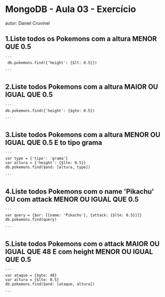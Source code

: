 # MongoDB - Aula 03 - Exercício
autor: Daniel Cruvinel

## 1.Liste todos os Pokemons com a altura MENOR QUE 0.5

    ```
     db.pokemons.find({'height': {$lt: 0.5}})

    ```

## 2.Liste todos Pokemons com a altura MAIOR OU IGUAL QUE 0.5

    ```
    db.pokemons.find({'height': {$gte: 0.5})

    ```

## 3.Liste todos Pokemons com a altura MENOR OU IGUAL QUE 0.5 E to tipo grama

    ```
    var type = {'tipo': 'grama'}
	var altura = {'height': {$lte: 0.5}}
	db.pokemons.find($and: [altura, type])

    ```

## 4.Liste todos Pokemons com o name 'Pikachu' OU com attack MENOR OU IGUAL QUE 0.5

    ```
    var query = {$or: [{name: 'Pikachu'}, {attack: {$lte: 0.5}}]}
	db.pokemons.find(query)

    ```

## 5.Liste todos Pokemons com o attack MAIOR OU IGUAL QUE 48 E com height MENOR OU IGUAL QUE 0.5

    ```
    var ataque = {$gte: 48}
	var altura = {$lte: 0.5}
	db.pokemons.find($and: [ataque, altura])

    ```